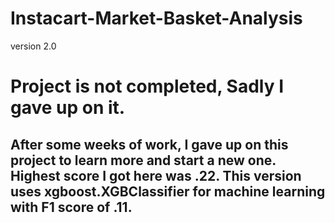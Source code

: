 # Instacart-Market-Basket-Analysis

version 2.0

# Project is not completed, Sadly I gave up on it.

After some weeks of work, I gave up on this project to learn more and start a new one.
Highest score I got here was .22.
This version uses xgboost.XGBClassifier for machine learning with F1 score of .11.
------------------------------------------------------------------------------
